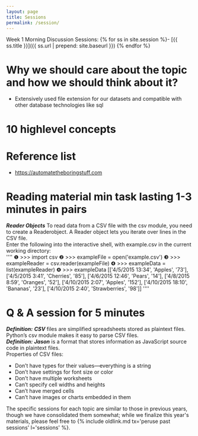 ```yaml
---
layout: page
title: Sessions
permalink: /session/
---
```

Week 1 Morning Discussion Sessions:
{% for ss in site.session %}- [{{ ss.title }}]({{ ss.url | prepend: site.baseurl }})
{% endfor %}

# Why we should care about the topic and how we should think about it?
* Extensively used file extension for our datasets and compatible with other database technologies like sql
# 10 highlevel concepts
# Reference list  
* https://automatetheboringstuff.com
# Reading material min task lasting 1-3 minutes in pairs
***Reader Objects***
To read data from a CSV file with the csv module, you need to create a Readerobject. A Reader object lets you iterate over lines in the CSV file.  
Enter the following into the interactive shell, with example.csv in the current working directory:  
''''
❶ >>> import csv
❷ >>> exampleFile = open('example.csv')
❸ >>> exampleReader = csv.reader(exampleFile)
❹ >>> exampleData = list(exampleReader)
❹ >>> exampleData
   [['4/5/2015 13:34', 'Apples', '73'], ['4/5/2015 3:41', 'Cherries', '85'],
   ['4/6/2015 12:46', 'Pears', '14'], ['4/8/2015 8:59', 'Oranges', '52'],
   ['4/10/2015 2:07', 'Apples', '152'], ['4/10/2015 18:10', 'Bananas', '23'],
   ['4/10/2015 2:40', 'Strawberries', '98']]
''''


# Q & A session for 5 minutes
***Definition:*** ***CSV*** files are simplified spreadsheets stored as plaintext files. Python’s csv module makes it easy to parse CSV files.  
***Definition:*** ***Jason*** is a format that stores information as JavaScript source code in plaintext files.  
Properties of CSV files:
*	Don’t have types for their values—everything is a string
*	Don’t have settings for font size or color
*	Don’t have multiple worksheets
*	Can’t specify cell widths and heights
*	Can’t have merged cells
*	Can’t have images or charts embedded in them





The specific sessions for each topic are similar to those in previous years, though we have consolidated them somewhat; while we finalize this year's materials, please feel free to {% include oldlink.md tx='peruse past sessions' l='sessions' %}.